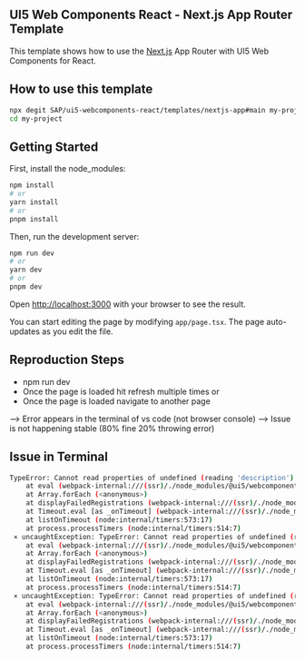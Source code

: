 ## UI5 Web Components React - Next.js App Router Template

This template shows how to use the [Next.js](https://nextjs.org/) App Router with UI5 Web Components for React.

## How to use this template

```bash
npx degit SAP/ui5-webcomponents-react/templates/nextjs-app#main my-project
cd my-project
```

## Getting Started

First, install the node_modules:

```bash
npm install
# or
yarn install
# or
pnpm install
```

Then, run the development server:

```bash
npm run dev
# or
yarn dev
# or
pnpm dev
```

Open [http://localhost:3000](http://localhost:3000) with your browser to see the result.

You can start editing the page by modifying `app/page.tsx`. The page auto-updates as you edit the file.

## Reproduction Steps
- npm run dev
- Once the page is loaded hit refresh multiple times or
- Once the page is loaded navigate to another page

--> Error appears in the terminal of vs code (not browser console)
--> Issue is not happening stable (80% fine 20% throwing error)

## Issue in Terminal

```bash
TypeError: Cannot read properties of undefined (reading 'description')
    at eval (webpack-internal:///(ssr)/./node_modules/@ui5/webcomponents-base/dist/CustomElementsRegistry.js:75:52)
    at Array.forEach (<anonymous>)
    at displayFailedRegistrations (webpack-internal:///(ssr)/./node_modules/@ui5/webcomponents-base/dist/CustomElementsRegistry.js:52:26)
    at Timeout.eval [as _onTimeout] (webpack-internal:///(ssr)/./node_modules/@ui5/webcomponents-base/dist/CustomElementsRegistry.js:38:13)
    at listOnTimeout (node:internal/timers:573:17)
    at process.processTimers (node:internal/timers:514:7)
 ⨯ uncaughtException: TypeError: Cannot read properties of undefined (reading 'description')
    at eval (webpack-internal:///(ssr)/./node_modules/@ui5/webcomponents-base/dist/CustomElementsRegistry.js:75:52)
    at Array.forEach (<anonymous>)
    at displayFailedRegistrations (webpack-internal:///(ssr)/./node_modules/@ui5/webcomponents-base/dist/CustomElementsRegistry.js:52:26)
    at Timeout.eval [as _onTimeout] (webpack-internal:///(ssr)/./node_modules/@ui5/webcomponents-base/dist/CustomElementsRegistry.js:38:13)
    at listOnTimeout (node:internal/timers:573:17)
    at process.processTimers (node:internal/timers:514:7)
 ⨯ uncaughtException: TypeError: Cannot read properties of undefined (reading 'description')
    at eval (webpack-internal:///(ssr)/./node_modules/@ui5/webcomponents-base/dist/CustomElementsRegistry.js:75:52)
    at Array.forEach (<anonymous>)
    at displayFailedRegistrations (webpack-internal:///(ssr)/./node_modules/@ui5/webcomponents-base/dist/CustomElementsRegistry.js:52:26)
    at Timeout.eval [as _onTimeout] (webpack-internal:///(ssr)/./node_modules/@ui5/webcomponents-base/dist/CustomElementsRegistry.js:38:13)
    at listOnTimeout (node:internal/timers:573:17)
    at process.processTimers (node:internal/timers:514:7)
```